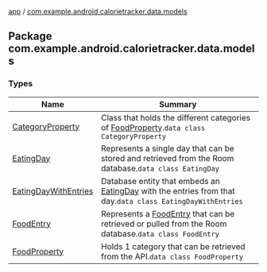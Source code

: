 [app](../index.md) / [com.example.android.calorietracker.data.models](./index.md)

## Package com.example.android.calorietracker.data.models

### Types

| Name | Summary |
|---|---|
| [CategoryProperty](-category-property/index.md) | Class that holds the different categories of [FoodProperty](-food-property/index.md).`data class CategoryProperty` |
| [EatingDay](-eating-day/index.md) | Represents a single day that can be stored and retrieved from the Room database.`data class EatingDay` |
| [EatingDayWithEntries](-eating-day-with-entries/index.md) | Database entity that embeds an [EatingDay](-eating-day/index.md) with the entries from that day.`data class EatingDayWithEntries` |
| [FoodEntry](-food-entry/index.md) | Represents a [FoodEntry](-food-entry/index.md) that can be retrieved or pulled from the Room database.`data class FoodEntry` |
| [FoodProperty](-food-property/index.md) | Holds 1 category that can be retrieved from the API.`data class FoodProperty` |
